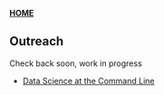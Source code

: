 **<span style="color: grey;"> [HOME](./index.md) </span>**

## Outreach 

Check back soon, work in progress

* [Data Science at the Command Line](https://www.datascienceatthecommandline.com/)  

